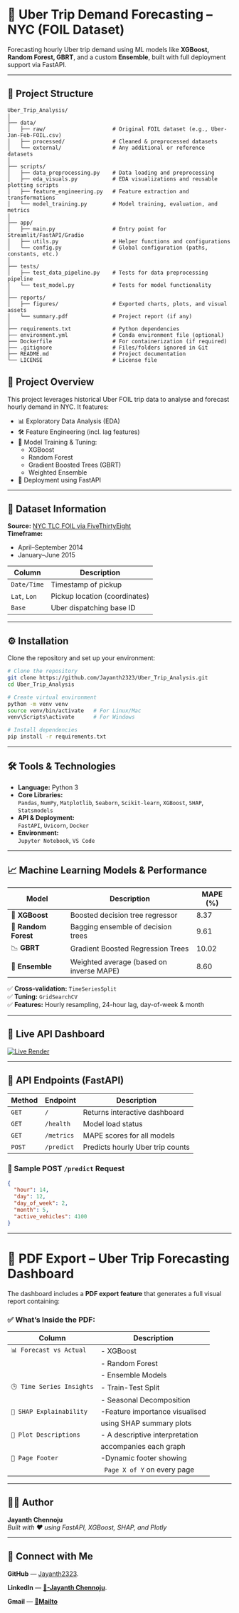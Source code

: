 # 🚕 Uber Trip Demand Forecasting – NYC (FOIL Dataset)

Forecasting hourly Uber trip demand using ML models like **XGBoost, Random Forest, GBRT**, and a custom **Ensemble**, built with full deployment support via FastAPI.

---

## 📂 Project Structure

```
Uber_Trip_Analysis/
│
├── data/
│   ├── raw/                     # Original FOIL dataset (e.g., Uber-Jan-Feb-FOIL.csv)
│   ├── processed/               # Cleaned & preprocessed datasets
│   └── external/                # Any additional or reference datasets
│
├── scripts/
│   ├── data_preprocessing.py    # Data loading and preprocessing
│   ├── eda_visuals.py           # EDA visualizations and reusable plotting scripts
│   ├── feature_engineering.py   # Feature extraction and transformations
│   └── model_training.py        # Model training, evaluation, and metrics
│
├── app/
│   ├── main.py                  # Entry point for Streamlit/FastAPI/Gradio
│   ├── utils.py                 # Helper functions and configurations
│   └── config.py                # Global configuration (paths, constants, etc.)
│
├── tests/
│   ├── test_data_pipeline.py    # Tests for data preprocessing pipeline
│   └── test_model.py            # Tests for model functionality
│
├── reports/
│   ├── figures/                 # Exported charts, plots, and visual assets
│   └── summary.pdf              # Project report (if any)
│
├── requirements.txt             # Python dependencies
├── environment.yml              # Conda environment file (optional)
├── Dockerfile                   # For containerization (if required)
├── .gitignore                   # Files/folders ignored in Git
├── README.md                    # Project documentation
└── LICENSE                      # License file
```

## 📌 Project Overview

This project leverages historical Uber FOIL trip data to analyse and forecast hourly demand in NYC. It features:

- 📊 Exploratory Data Analysis (EDA)
- 🛠️ Feature Engineering (incl. lag features)
- 🤖 Model Training & Tuning:
  - XGBoost
  - Random Forest
  - Gradient Boosted Trees (GBRT)
  - Weighted Ensemble
- 🚀 Deployment using FastAPI

---

## 📂 Dataset Information

**Source:** [NYC TLC FOIL via FiveThirtyEight](https://github.com/fivethirtyeight/uber-tlc-foil-response)  
**Timeframe:**  
- April–September 2014  
- January–June 2015  

| Column      | Description                    |
|-------------|--------------------------------|
| `Date/Time` | Timestamp of pickup            |
| `Lat`, `Lon`| Pickup location (coordinates)  |
| `Base`      | Uber dispatching base ID       |

---
## ⚙️ Installation

Clone the repository and set up your environment:

```bash
# Clone the repository
git clone https://github.com/Jayanth2323/Uber_Trip_Analysis.git
cd Uber_Trip_Analysis

# Create virtual environment
python -m venv venv
source venv/bin/activate   # For Linux/Mac
venv\Scripts\activate      # For Windows

# Install dependencies
pip install -r requirements.txt
```

---

## 🛠️ Tools & Technologies

- **Language:** Python 3
- **Core Libraries:**  
  `Pandas`, `NumPy`, `Matplotlib`, `Seaborn`, `Scikit-learn`, `XGBoost`, `SHAP`, `Statsmodels`
- **API & Deployment:**  
  `FastAPI`, `Uvicorn`, `Docker`
- **Environment:**  
  `Jupyter Notebook`, `VS Code`

---

## 📈 Machine Learning Models & Performance

| Model             | Description                            | MAPE (%) |
|------------------|----------------------------------------|----------|
| 🧠 **XGBoost**     | Boosted decision tree regressor         | 8.37     |
| 🌲 **Random Forest** | Bagging ensemble of decision trees      | 9.61     |
| 📉 **GBRT**        | Gradient Boosted Regression Trees       | 10.02    |
| 🤝 **Ensemble**    | Weighted average (based on inverse MAPE)| 8.60     |

✅ **Cross-validation:** `TimeSeriesSplit`  
✅ **Tuning:** `GridSearchCV`  
✅ **Features:** Hourly resampling, 24-hour lag, day-of-week & month

---

## 🚀 Live API Dashboard

[![Live Render](https://img.shields.io/badge/Live-Dashboard-00c853?style=for-the-badge&logo=fastapi)](https://uber-trip-analysis-7sbt.onrender.com)

---

## 🔌 API Endpoints (FastAPI)

| Method | Endpoint      | Description                        |
|--------|---------------|------------------------------------|
| `GET`  | `/`           | Returns interactive dashboard      |
| `GET`  | `/health`     | Model load status                  |
| `GET`  | `/metrics`    | MAPE scores for all models         |
| `POST` | `/predict`    | Predicts hourly Uber trip counts   |

### 🔧 Sample POST `/predict` Request

```json
{
  "hour": 14,
  "day": 12,
  "day_of_week": 2,
  "month": 5,
  "active_vehicles": 4100
}
```

---
# 📄 PDF Export – Uber Trip Forecasting Dashboard

The dashboard includes a **PDF export feature** that generates a full visual report containing:

### ✅ What’s Inside the PDF:

| Column                   | Description                    |
|--------------------------|--------------------------------|
| `📊 Forecast vs Actual`  |- XGBoost                       |
|                          |- Random Forest                 |
|                          |- Ensemble Models               |
| `🕒 Time Series Insights`|- Train-Test Split              |
|                          |- Seasonal Decomposition        |
| `🧠 SHAP Explainability` |-Feature importance visualised  |
|                          |using SHAP summary plots        |
| `📝 Plot Descriptions`   |- A descriptive interpretation  | 
|                          |accompanies each graph          |
| `📄 Page Footer`         |-Dynamic footer showing         |
|                          |` Page X of Y` on every page    |

---


## 👨‍💻 Author

**Jayanth Chennoju**  
*Built with ❤️ using FastAPI, XGBoost, SHAP, and Plotly*

---
## 🤝 Connect with Me

**GitHub** — [Jayanth2323](https://github.com/Jayanth2323).

**LinkedIn** — [**🪪-Jayanth Chennoju**](https://linkedin.com/in/jayanth-chennoju-5a738923k/).

**Gmail** — [**📧Mailto**](mailto:jayanthchennoju@gmail.com)
